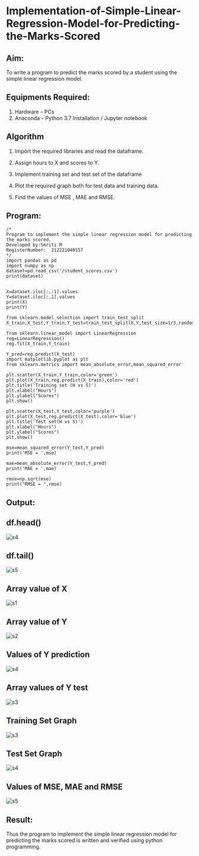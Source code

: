 # Implementation-of-Simple-Linear-Regression-Model-for-Predicting-the-Marks-Scored

## Aim:
To write a program to predict the marks scored by a student using the simple linear regression model.

## Equipments Required:
1. Hardware – PCs
2. Anaconda – Python 3.7 Installation / Jupyter notebook

## Algorithm
1. Import the required libraries and read the dataframe.

2. Assign hours to X and scores to Y.

3. Implement training set and test set of the dataframe

4. Plot the required graph both for test data and training data.

5. Find the values of MSE , MAE and RMSE.

## Program:
```
/*
Program to implement the simple linear regression model for predicting the marks scored.
Developed by:Smriti M
RegisterNumber:  212221040157
*/
import pandas as pd
import numpy as np
dataset=pd.read_csv('/student_scores.csv')
print(dataset)


X=dataset.iloc[:,:1].values
Y=dataset.iloc[:,1].values
print(X)
print(Y)

from sklearn.model_selection import train_test_split
X_train,X_test,Y_train,Y_test=train_test_split(X,Y,test_size=1/3,random_state=0)

from sklearn.linear_model import LinearRegression
reg=LinearRegression()
reg.fit(X_train,Y_train)

Y_pred=reg.predict(X_test)
import matplotlib.pyplot as plt
from sklearn.metrics import mean_absolute_error,mean_squared_error

plt.scatter(X_train,Y_train,color='green')
plt.plot(X_train,reg.predict(X_train),color='red')
plt.title('Training set (H vs S)')
plt.xlabel("Hours")
plt.ylabel("Scores")
plt.show()

plt.scatter(X_test,Y_test,color='purple')
plt.plot(X_test,reg.predict(X_test),color='blue')
plt.title('Test set(H vs S)')
plt.xlabel("Hours")
plt.ylabel("Scores")
plt.show()

mse=mean_squared_error(Y_test,Y_pred)
print('MSE = ',mse)

mae=mean_absolute_error(Y_test,Y_pred)
print('MAE = ',mae)

rmse=np.sqrt(mse)
print("RMSE = ",rmse)
```

## Output:

## df.head()

![s4](https://user-images.githubusercontent.com/113674204/229329319-a45805bd-f2f8-4bf3-b296-ddbe4998fe7e.png)

## df.tail()

![s5](https://user-images.githubusercontent.com/113674204/229329322-d46dd646-9693-486b-9b88-81b28b8013f4.png)

## Array value of X

![s1](https://user-images.githubusercontent.com/113674204/229329470-05a23176-edc1-46de-9d8f-042795b3ed6c.png)

## Array value of Y

![s2](https://user-images.githubusercontent.com/113674204/229329483-840b3da3-b82f-4a1b-a7ee-90dd232fdc92.png)

## Values of Y prediction

![s4](https://user-images.githubusercontent.com/113674204/229329690-de2fbdc6-7636-4e13-a5af-aecadb20d9bc.png)

## Array values of Y test

![s3](https://user-images.githubusercontent.com/113674204/229329631-a31d7b98-cc88-4b30-8191-6b5f09c5f110.png)

## Training Set Graph

![s3](https://user-images.githubusercontent.com/113674204/229070707-bd59cd92-0cd4-4ce7-8fb9-1c71bca0fb88.png)

## Test Set Graph

![s4](https://user-images.githubusercontent.com/113674204/229070746-5c7854cb-9a98-41d4-b700-8e714ca3ac5a.png)

## Values of MSE, MAE and RMSE

![s5](https://user-images.githubusercontent.com/113674204/229070778-70e53c59-41eb-400f-b963-40c1524388df.png)

## Result:
Thus the program to implement the simple linear regression model for predicting the marks scored is written and verified using python programming.
